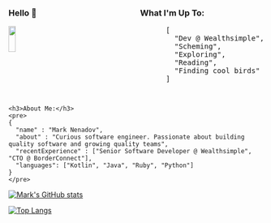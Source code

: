 <div style="display: flex; justify-content: space-between;">
  <div>
    <h3>Hello 👋</h3>
    <img src="https://marknenadov.com/_next/image?url=%2F_next%2Fstatic%2Fmedia%2Fmark-interests.dc29f803.webp&w=1080&q=75" style="width: 50%; height: auto" />
  </div>
  <div>
<h3>What I'm Up To:</h3>
    <pre>
      [
        "Dev @ Wealthsimple",
        "Scheming",
        "Exploring",
        "Reading",
        "Finding cool birds"
      ]
    </pre>
  </div>
</div>

    <h3>About Me:</h3>
    <pre>
    {
      "name" : "Mark Nenadov",
      "about" : "Curious software engineer. Passionate about building quality software and growing quality teams",
      "recentExperience" : ["Senior Software Developer @ Wealthsimple", "CTO @ BorderConnect"],
      "languages": ["Kotlin", "Java", "Ruby", "Python"]
    }
    </pre>

[![Mark's GitHub stats](https://github-readme-stats.vercel.app/api?username=marknenadov)](https://github.com/marknenadov/github-readme-stats)

[![Top Langs](https://github-readme-stats.vercel.app/api/top-langs/?username=marknenadov)](https://github.com/anuraghazra/github-readme-stats)
